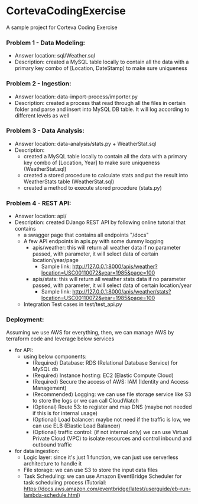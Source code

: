 # CortevaCodingExercise
A sample project for Corteva Coding Exercise 

### Problem 1 - Data Modeling:

* Answer location: sql/Weather.sql
* Description: created a MySQL table locally to contain all the data with a primary key combo of [Location, DateStamp] to make sure uniqueness

### Problem 2 - Ingestion:
* Answer location: data-import-process/importer.py
* Description: created a process that read through all the files in certain folder and parse and insert into MySQL DB table. It will log according to different levels as well

### Problem 3 - Data Analysis:
* Answer location: data-analysis/stats.py + WeatherStat.sql
* Description:
  * created a MySQL table locally to contain all the data with a primary key combo of [Location, Year] to make sure uniqueness (WeatherStat.sql)
  * created a stored procedure to calculate stats and put the result into WeatherStats table (WeatherStat.sql)
  * created a method to execute stored procedure (stats.py)

### Problem 4 - REST API:
* Answer location: api/
* Description: created DJango REST API by following online tutorial that contains 
  * a swagger page that contains all endpoints "/docs"
  * A few API endpoints in apis.py with some dummy logging
    * apis/weather: this will return all weather data if no parameter passed, with parameter, it will select data of certain location/year/page
      * Sample link: http://127.0.0.1:8000/apis/weather?location=USC00110072&year=1985&page=100
    * apis/stats: this will return all weather stats data if no parameter passed, with parameter, it will select data of certain location/year
      * Sample link: http://127.0.0.1:8000/apis/weather/stats?location=USC00110072&year=1985&page=100
  * Integration Test cases in test/test_api.py

### Deployment:
Assuming we use AWS for everything, then, we can manage AWS by terraform code and leverage below services
* for API:
  * using below components:
    * (Required) Database: RDS (Relational Database Service) for MySQL db
    * (Required) Instance hosting: EC2 (Elastic Compute Cloud)
    * (Required) Secure the access of AWS: IAM (Identity and Access Management)
    * (Recommended) Logging: we can use file storage service like S3 to store the logs or we can call CloudWatch 
    * (Optional) Route 53: to register and map DNS (maybe not needed if this is for internal usage)
    * (Optional) Load balancer: maybe not need if the traffic is low, we can use ELB (Elastic Load Balancer)
    * (Optional) traffic control: (if not internal only) we can use Virtual Private Cloud (VPC) to isolate resources and control inbound and outbound traffic
* for data ingestion:
  * Logic layer: since it's just 1 function, we can just use serverless architecture to handle it
  * File storage: we can use S3 to store the input data files
  * Task Scheduling: we can use Amazon EventBridge Scheduler for task scheduling process (Tutorial: https://docs.aws.amazon.com/eventbridge/latest/userguide/eb-run-lambda-schedule.html)
